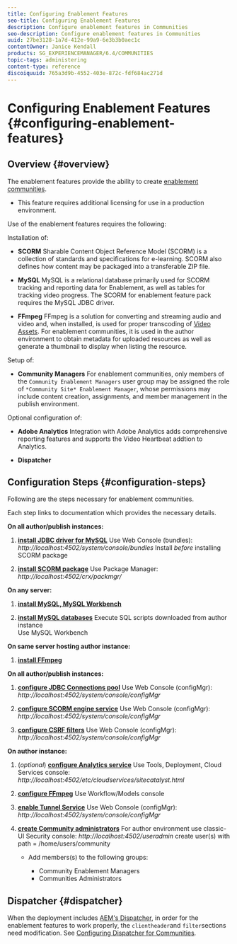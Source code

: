 ```yaml
---
title: Configuring Enablement Features
seo-title: Configuring Enablement Features
description: Configure enablement features in Communities
seo-description: Configure enablement features in Communities
uuid: 27be3128-1a7d-412e-99a9-6e3b3b0aec1c
contentOwner: Janice Kendall
products: SG_EXPERIENCEMANAGER/6.4/COMMUNITIES
topic-tags: administering
content-type: reference
discoiquuid: 765a3d9b-4552-403e-872c-fdf684ac271d
---
```


# Configuring Enablement Features {#configuring-enablement-features}

## Overview {#overview}

The enablement features provide the ability to create [enablement communities](overview.md#enablement-community).

* This feature requires additional licensing for use in a production environment.

Use of the enablement features requires the following:

Installation of:

* **SCORM** 
  Sharable Content Object Reference Model (SCORM) is a collection of standards and specifications for e-learning. SCORM also defines how content may be packaged into a transferable ZIP file.

* **MySQL** 
  MySQL is a relational database primarily used for SCORM tracking and reporting data for Enablement, as well as tables for tracking video progress. The SCORM for enablement feature pack requires the MySQL JDBC driver.

* **FFmpeg** 
  FFmpeg is a solution for converting and streaming audio and video and, when installed, is used for proper transcoding of [Video Assets](../../help/sites-authoring/default-components-foundation.md#video). For enablement communities, it is used in the author environment to obtain metadata for uploaded resources as well as generate a thumbnail to display when listing the resource.

Setup of:

* **Community Managers** 
  For enablement communities, only members of the `Community Enablement Managers` user group may be assigned the role of `*Community Site* Enablement Manager`, whose permissions may include content creation, assignments, and member management in the publish environment.

Optional configuration of:

* **Adobe Analytics** 
  Integration with Adobe Analytics adds comprehensive reporting features and supports the Video Heartbeat addtion to Analytics.

* **Dispatcher**

## Configuration Steps {#configuration-steps}

Following are the steps necessary for enablement communities.

Each step links to documentation which provides the necessary details.

**On all author/publish instances:**

1. **[install JDBC driver for MySQL](deploy-communities.md#jdbc-driver-for-mysql)** 
Use Web Console (bundles): *http://localhost:4502/system/console/bundles* 
Install *before* installing SCORM package

1. **[install SCORM package](deploy-communities.md#scorm-package)** 
Use Package Manager: *http://localhost:4502/crx/packmgr/*

**On any server:**

1. **[install MySQL, MySQL Workbench](mysql.md)**

1. **[install MySQL databases](mysql.md#database-setup)** 
Execute SQL scripts downloaded from author instance  
Use MySQL Workbench

**On same server hosting author instance:**

1. **[install FFmpeg](ffmpeg.md)**

**On all author/publish instances:**

1. **[configure JDBC Connections pool](mysql.md#configure-jdbc-connections)** 
Use Web Console (configMgr): *http://localhost:4502/system/console/configMgr*

1. **[configure SCORM engine service](mysql.md#aem-communities-scormengine-service)** 
Use Web Console (configMgr): *http://localhost:4502/system/console/configMgr*

1. **[configure CSRF filters](mysql.md#adobe-granite-csrf-filter)** 
Use Web Console (configMgr): *http://localhost:4502/system/console/configMgr*

**On author instance:**

1. (*optional*) **[configure Analytics service](analytics.md)** 
Use Tools, Deployment, Cloud Services console: *http://localhost:4502/etc/cloudservices/sitecatalyst.html*

1. **[configure FFmpeg](ffmpeg.md#configure-ffmpeg-transcoding-service)** 
Use Workflow/Models console

1. **[enable Tunnel Service](deploy-communities.md#tunnel-service-on-author)** 
Use Web Console (configMgr): *http://localhost:4502/system/console/configMgr*

1. **[create Community administrators](users.md#creating-community-members)** For author environment use classic-UI Security console: *http://localhost:4502/useradmin* 
 create user(s) with path = /home/users/community  

    * Add members(s) to the following groups: 
  
      * Community Enablement Managers 
      * Communities Administrators

## Dispatcher {#dispatcher}

When the deployment includes [AEM's Dispatcher](https://helpx.adobe.com/experience-manager/dispatcher/using/dispatcher.html), in order for the enablement features to work properly, the `clientheader`and `filter`sections need modification. See [Configuring Dispatcher for Communities](dispatcher.md#enablement).
